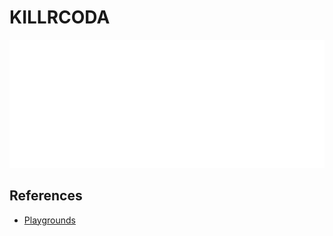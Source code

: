 # KILLRCODA

![alt text](image.png)

## References

- [Playgrounds](https://killercoda.com/playgrounds/course/kubernetes-playgrounds/one-node-4GB)